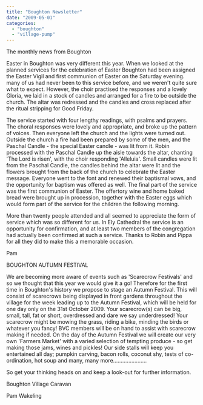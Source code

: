 ```yaml
---
title: "Boughton Newsletter"
date: "2009-05-01"
categories: 
  - "boughton"
  - "village-pump"
---
```


The monthly news from Boughton

Easter in Boughton was very different this year. When we looked at the planned services for the celebration of Easter Boughton had been assigned the Easter Vigil and first communion of Easter on the Saturday evening. many of us had never been to this service before, and we weren't quite sure what to expect. However, the choir practised the responses and a lovely Gloria, we laid in a stock of candles and arranged for a fire to be outside the church. The altar was redressed and the candles and cross replaced after the ritual stripping for Good Friday.

The service started with four lengthy readings, with psalms and prayers. The choral responses were lovely and appropriate, and broke up the pattern of voices. Then everyone left the church and the lights were turned out. Outside the church a fire had been prepared by some of the men, and the Paschal Candle - the special Easter candle - was lit from it. Robin processed with the Paschal Candle up the aisle towards the altar, chanting 'The Lord is risen', with the choir responding 'Alleluia'. Small candles were lit from the Paschal Candle, the candles behind the altar were lit and the flowers brought from the back of the church to celebrate the Easter message. Everyone went to the font and renewed their baptismal vows, and the opportunity for baptism was offered as well. The final part of the service was the first communion of Easter. The offertory wine and home baked bread were brought up in procession, together with the Easter eggs which would form part of the service for the children the following morning.

More than twenty people attended and all seemed to appreciate the form of service which was so different for us. In Ely Cathedral the service is an opportunity for confirmation, and at least two members of the congregation had actually been confirmed at such a service. Thanks to Robin and Pippa for all they did to make this a memorable occasion.

Pam

BOUGHTON AUTUMN FESTIVAL

We are becoming more aware of events such as 'Scarecrow Festivals' and so we thought that this year we would give it a go! Therefore for the first time in Boughton's history we propose to stage an Autumn Festival. This will consist of scarecrows being displayed in front gardens throughout the village for the week leading up to the Autumn Festival, which will be held for one day only on the 31st October 2009. Your scarecrow(s) can be big, small, tall, fat or short, overdressed and dare we say underdressed! Your scarecrow might be mowing the grass, riding a bike, minding the birds or whatever you fancy! BVC members will be on hand to assist with scarecrow making if needed. On the day of the Autumn Festival we will create our very own 'Farmers Market' with a varied selection of tempting produce - so get making those jams, wines and pickles! Our side stalls will keep you entertained all day; pumpkin carving, bacon rolls, coconut shy, tests of co-ordination, hot soup and many, many more......................

So get your thinking heads on and keep a look-out for further information.

Boughton Village Caravan

Pam Wakeling
